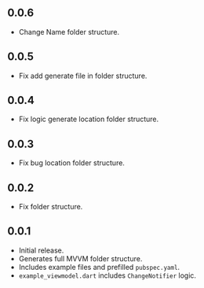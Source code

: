 ## 0.0.6

- Change Name folder structure.

## 0.0.5

- Fix add generate file in folder structure.

## 0.0.4

- Fix logic generate location folder structure.

## 0.0.3

- Fix bug location folder structure.

## 0.0.2

- Fix folder structure.

## 0.0.1

- Initial release.
- Generates full MVVM folder structure.
- Includes example files and prefilled `pubspec.yaml`.
- `example_viewmodel.dart` includes `ChangeNotifier` logic.
